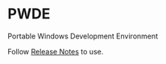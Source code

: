 # PWDE
Portable Windows Development Environment

Follow [Release Notes](https://github.com/pw4ever/PWDE/releases/tag/latest) to use.
